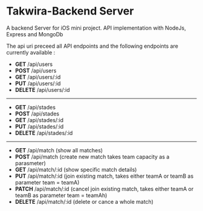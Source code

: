 # Takwira-Backend Server

A backend Server for iOS mini project. API implementation with NodeJs, Express and MongoDb

The api uri preceed all API endpoints and the following endpoints are currently available :

* **GET**  /api/users
* **POST** /api/users
* **GET** /api/users/:id
* **PUT** /api/users/:id
* **DELETE** /api/users/:id
-----------------------------
* **GET** /api/stades
* **POST** /api/stades
* **GET** /api/stades/:id
* **PUT** /api/stades/:id
* **DELETE** /api/stades/:id
----------------------------
* **GET**  /api/match (show all matches)
* **POST** /api/match (create new match takes team capacity as a parasmeter)
* **GET** /api/match/:id (show specific match details)
* **PUT** /api/match/:id (join existing match, takes either teamA or teamB as parameter team = teamA)
* **PATCH** /api/match/:id (cancel join existing match, takes either teamA or teamB as parameter team = teamAh)
* **DELETE** /api/match/:id (delete or cance a whole match)
